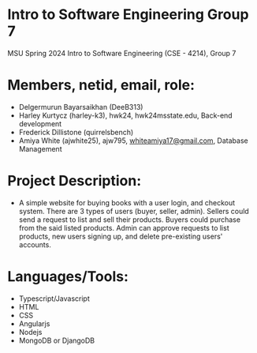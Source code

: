 # Intro to Software Engineering Group 7
MSU Spring 2024 Intro to Software Engineering (CSE - 4214), Group 7

# Members, netid, email, role:
- Delgermurun Bayarsaikhan (DeeB313)
- Harley Kurtycz (harley-k3), hwk24, hwk24msstate.edu, Back-end development 
- Frederick Dillistone (quirrelsbench)
- Amiya White (ajwhite25), ajw795, whiteamiya17@gmail.com, Database Management

# Project Description:
- A simple website for buying books with a user login, and checkout system. There are 3 types of users (buyer, seller, admin). Sellers could send a request to list and sell their products. Buyers could purchase from the said listed products. Admin can approve requests to list products, new users signing up, and delete pre-existing users' accounts.

# Languages/Tools:
- Typescript/Javascript
- HTML
- CSS
- Angularjs
- Nodejs
- MongoDB or DjangoDB
